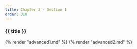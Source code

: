 ```yaml
---
title: Chapter 3 - Section 1
order: 310
---
```


### {{ title }}

{% render "advanced1.md" %}
{% render "advanced2.md" %}
